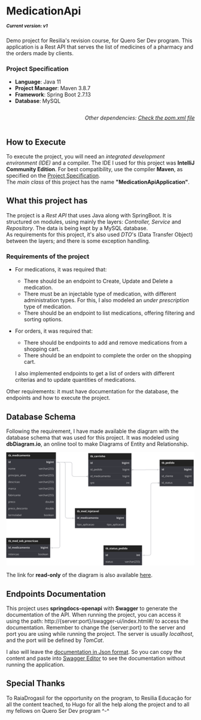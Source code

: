 # MedicationApi <br> <span style="font-size: 12px">*Current version: v1*</span>




Demo project for Resilia's revision course, for Quero Ser Dev program. This application is a Rest API that serves the list of medicines of a pharmacy and the orders made by clients.


### Project Specification
* **Language**: Java 11
* **Project Manager**: Maven 3.8.7
* **Framework**: Spring Boot 2.7.13
* **Database**: MySQL


<div style="display: flex; justify-content: end">
<span>


*Other dependencies: [Check the pom.xml file](pom.xml)*


</span>
</div>


## How to Execute


To execute the project, you will need an *integrated development environment (IDE)* and a compiler. The IDE I used for this project was **IntelliJ Community Edition**. For best compatibility, use the compiler **Maven**, as specified on the [Project Specification](#project-specification).
<br>
The *main class* of this project has the name **"MedicationApiApplication"**.


## What this project has


The project is a *Rest API* that uses Java along with SpringBoot. It is structured on modules, using mainly the layers: *Controller, Service* and *Repository*. The data is being kept by a MySQL database.
<br>
As requirements for this project, it's also used *DTO*'s (Data Transfer Object) between the layers; and there is some exception handling.


### Requirements of the project


* For medications, it was required that:
    - There should be an endpoint to Create, Update and Delete a medication.
    - There must be an injectable type of medication, with different administration types. For this, I also modeled an *under prescription* type of medication.
    - There should be an endpoint to list medications, offering filtering and sorting options.


* For orders, it was required that:
    - There should be endpoints to add and remove medications from a shopping cart.
    - There should be an endpoint to complete the order on the shopping cart.


    I also implemented endpoints to get a list of orders with different criterias and to update quantities of medications.


Other requirements: it must have documentation for the database, the endpoints and how to execute the project.


## Database Schema


Following the requirement, I have made available the diagram with the database schema that was used for this project. It was modeled using **dbDiagram.io**, an online tool to make Diagrams of Entity and Relationship.


<img src="./doc/Java Proj - QSD Revision.svg"/></img>


The link for **read-only** of the diagram is also available [here](https://dbdiagram.io/d/63eeb3c0296d97641d8199a6).


## Endpoints Documentation


This project uses **springdocs-openapi** with **Swagger** to generate the documentation of the API. When running the project, you can access it using the path: http://{server:port}/swagger-ui/index.html#/ to access the documentation. Remember to change the {server:port} to the server and port you are using while running the project. The server is usually *localhost*, and the port will be defined by *TomCat*.


I also will leave the [documentation in Json format](./doc/DocumentationApi.json). So you can copy the content and paste into [Swagger Editor](https://editor.swagger.io/) to see the documentation without running the application.


## Special Thanks
To RaiaDrogasil for the opportunity on the program, to Resilia Educação for all the content teached, to Hugo for all the help along the project and to all my fellows on Quero Ser Dev program ^-^

